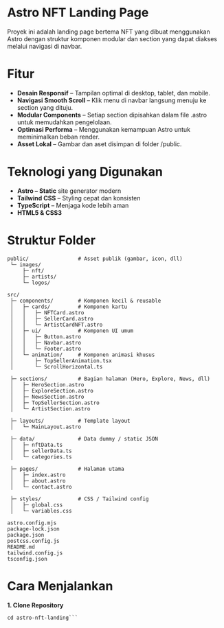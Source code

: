 <!-- # Astro Starter Kit: Minimal

```sh
npm create astro@latest -- --template minimal
```

> 🧑‍🚀 **Seasoned astronaut?** Delete this file. Have fun!

## 🚀 Project Structure

Inside of your Astro project, you'll see the following folders and files:

```text
/
├── public/
├── src/
│   └── pages/
│       └── index.astro
└── package.json
```

Astro looks for `.astro` or `.md` files in the `src/pages/` directory. Each page is exposed as a route based on its file name.

There's nothing special about `src/components/`, but that's where we like to put any Astro/React/Vue/Svelte/Preact components.

Any static assets, like images, can be placed in the `public/` directory.

## 🧞 Commands

All commands are run from the root of the project, from a terminal:

| Command                   | Action                                           |
| :------------------------ | :----------------------------------------------- |
| `npm install`             | Installs dependencies                            |
| `npm run dev`             | Starts local dev server at `localhost:4321`      |
| `npm run build`           | Build your production site to `./dist/`          |
| `npm run preview`         | Preview your build locally, before deploying     |
| `npm run astro ...`       | Run CLI commands like `astro add`, `astro check` |
| `npm run astro -- --help` | Get help using the Astro CLI                     |

## 👀 Want to learn more?

Feel free to check [our documentation](https://docs.astro.build) or jump into our [Discord server](https://astro.build/chat). -->


# Astro NFT Landing Page
Proyek ini adalah landing page bertema NFT yang dibuat menggunakan Astro dengan struktur komponen modular dan section yang dapat diakses melalui navigasi di navbar.

# Fitur
- **Desain Responsif** – Tampilan optimal di desktop, tablet, dan mobile.
- **Navigasi Smooth Scroll** – Klik menu di navbar langsung menuju ke section yang dituju.
- **Modular Components** – Setiap section dipisahkan dalam file .astro untuk memudahkan pengelolaan.
- **Optimasi Performa** – Menggunakan kemampuan Astro untuk meminimalkan beban render.
- **Asset Lokal** – Gambar dan aset disimpan di folder /public.

# Teknologi yang Digunakan
- **Astro – Static** site generator modern
- **Tailwind CSS** – Styling cepat dan konsisten
- **TypeScript** – Menjaga kode lebih aman
- **HTML5 & CSS3**

# Struktur Folder
```
public/                # Asset publik (gambar, icon, dll)
 └─ images/
     ├─ nft/
     ├─ artists/
     └─ logos/

src/
 ├─ components/        # Komponen kecil & reusable
 │   ├─ cards/         # Komponen kartu
 │   │   ├─ NFTCard.astro
 │   │   ├─ SellerCard.astro
 │   │   └─ ArtistCardNFT.astro
 │   ├─ ui/            # Komponen UI umum
 │   │   ├─ Button.astro
 │   │   ├─ Navbar.astro
 │   │   └─ Footer.astro
 │   └─ animation/     # Komponen animasi khusus
 │       ├─ TopSellerAnimation.tsx
 │       └─ ScrollHorizontal.ts

 ├─ sections/          # Bagian halaman (Hero, Explore, News, dll)
 │   ├─ HeroSection.astro
 │   ├─ ExploreSection.astro
 │   ├─ NewsSection.astro
 │   ├─ TopSellerSection.astro
 │   └─ ArtistSection.astro

 ├─ layouts/           # Template layout
 │   └─ MainLayout.astro

 ├─ data/              # Data dummy / static JSON
 │   ├─ nftData.ts
 │   ├─ sellerData.ts
 │   └─ categories.ts

 ├─ pages/             # Halaman utama
 │   ├─ index.astro
 │   ├─ about.astro
 │   └─ contact.astro

 ├─ styles/            # CSS / Tailwind config
 │   ├─ global.css
 │   └─ variables.css

astro.config.mjs
package-lock.json
package.json
postcss.config.js
README.md
tailwind.config.js
tsconfig.json
```

# Cara Menjalankan
**1. Clone Repository**
```git clone https://github.com/username/astro-nft-landing.git
cd astro-nft-landing```
